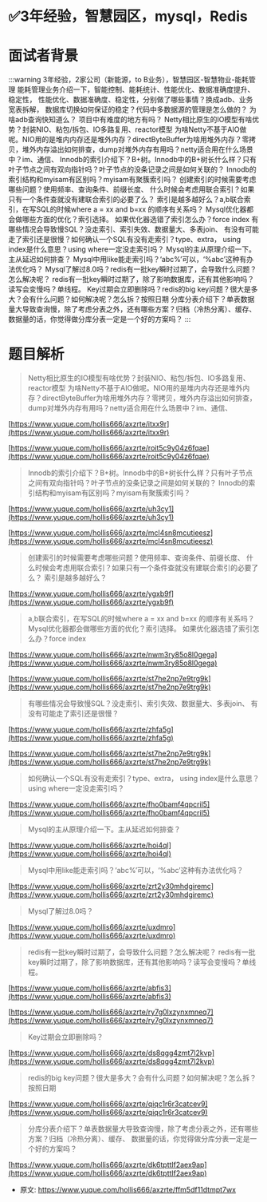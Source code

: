# ✅3年经验，智慧园区，mysql，Redis
<!--page header-->

<a name="lVRaC"></a>
# 面试者背景

:::warning
3年经验，2家公司（新能源，to B业务），智慧园区-智慧物业-能耗管理
能耗管理业务介绍一下，智能控制、能耗统计、性能优化、数据准确度提升、稳定性，
性能优化、数据准确度、稳定性，分别做了哪些事情？换成adb、业务宽表拆解，
数据库切换如何保证的稳定？代码中多数据源的管理是怎么做的？
为啥adb查询快知道么？
项目中有难度的地方有吗？
Netty相比原生的IO模型有啥优势？封装NIO、粘包/拆包、IO多路复用、reactor模型
为啥Netty不基于AIO做呢。NIO用的是堆内内存还是堆外内存？directByteBuffer为啥用堆外内存？零拷贝，堆外内存溢出如何排查，dump对堆外内存有用吗？netty适合用在什么场景中？im、通信、
Innodb的索引介绍下？B+树。Innodb中的B+树长什么样？只有叶子节点之间有双向指针吗？叶子节点的没条记录之间是如何关联的？
Innodb的索引结构和myisam有区别吗？myisam有聚簇索引吗？
创建索引的时候需要考虑哪些问题？使用频率、查询条件、前缀长度、
什么时候会考虑用联合索引？如果只有一个条件查就没有建联合索引的必要了么？
索引是越多越好么？a,b联合索引，在写SQL的时候where a = xx and b=xx 的顺序有关系吗？
Mysql优化器都会做哪些方面的优化？索引选择。
如果优化器选错了索引怎么办？force index
有哪些情况会导致慢SQL？没走索引、索引失效、数据量大、多表join、
有没有可能走了索引还是很慢？如何确认一个SQL有没有走索引？type、extra，
using index是什么意思？using where一定没走索引吗？
Mysql的主从原理介绍一下。主从延迟如何排查？
Mysql中用like能走索引吗？‘abc%’可以，‘%abc’这种有办法优化吗？
Mysql了解过8.0吗？redis有一批key瞬时过期了，会导致什么问题？怎么解决呢？
redis有一批key瞬时过期了，除了影响数据库，还有其他影响吗？读写会变慢吗？单线程。
Key过期会立即删除吗？redis的big key问题？很大是多大？会有什么问题？如何解决呢？怎么拆？按照日期
分库分表介绍下？单表数据量大导致查询慢，除了考虑分表之外，还有哪些方案？归档（冷热分离）、缓存、
数据量的话，你觉得做分库分表一定是一个好的方案吗？
:::
<a name="FChSX"></a>
# 题目解析


> Netty相比原生的IO模型有啥优势？封装NIO、粘包/拆包、IO多路复用、reactor模型
> 为啥Netty不基于AIO做呢。NIO用的是堆内内存还是堆外内存？directByteBuffer为啥用堆外内存？零拷贝，堆外内存溢出如何排查，dump对堆外内存有用吗？netty适合用在什么场景中？im、通信、


[https://www.yuque.com/hollis666/axzrte/itxx9r](https://www.yuque.com/hollis666/axzrte/itxx9r)

[https://www.yuque.com/hollis666/axzrte/roit5c9y04z6fqae](https://www.yuque.com/hollis666/axzrte/roit5c9y04z6fqae)

> Innodb的索引介绍下？B+树。Innodb中的B+树长什么样？只有叶子节点之间有双向指针吗？叶子节点的没条记录之间是如何关联的？
> Innodb的索引结构和myisam有区别吗？myisam有聚簇索引吗？


[https://www.yuque.com/hollis666/axzrte/uh3cy1](https://www.yuque.com/hollis666/axzrte/uh3cy1)

[https://www.yuque.com/hollis666/axzrte/mcl4sn8mcutieesz](https://www.yuque.com/hollis666/axzrte/mcl4sn8mcutieesz)

> 创建索引的时候需要考虑哪些问题？使用频率、查询条件、前缀长度、
> 什么时候会考虑用联合索引？如果只有一个条件查就没有建联合索引的必要了么？
> 索引是越多越好么？


[https://www.yuque.com/hollis666/axzrte/ygxb9f](https://www.yuque.com/hollis666/axzrte/ygxb9f)

> a,b联合索引，在写SQL的时候where a = xx and b=xx 的顺序有关系吗？
> Mysql优化器都会做哪些方面的优化？索引选择。
> 如果优化器选错了索引怎么办？force index


[https://www.yuque.com/hollis666/axzrte/nwm3ry85o8l0gega](https://www.yuque.com/hollis666/axzrte/nwm3ry85o8l0gega)

[https://www.yuque.com/hollis666/axzrte/st7he2np7e9trg9k](https://www.yuque.com/hollis666/axzrte/st7he2np7e9trg9k)


> 有哪些情况会导致慢SQL？没走索引、索引失效、数据量大、多表join、
> 有没有可能走了索引还是很慢？


[https://www.yuque.com/hollis666/axzrte/zhfa5g](https://www.yuque.com/hollis666/axzrte/zhfa5g)

[https://www.yuque.com/hollis666/axzrte/st7he2np7e9trg9k](https://www.yuque.com/hollis666/axzrte/st7he2np7e9trg9k)

> 如何确认一个SQL有没有走索引？type、extra，
> using index是什么意思？using where一定没走索引吗？



[https://www.yuque.com/hollis666/axzrte/fho0bamf4qpcril5](https://www.yuque.com/hollis666/axzrte/fho0bamf4qpcril5)

> Mysql的主从原理介绍一下。主从延迟如何排查？


[https://www.yuque.com/hollis666/axzrte/hoi4ql](https://www.yuque.com/hollis666/axzrte/hoi4ql)

> Mysql中用like能走索引吗？‘abc%’可以，‘%abc’这种有办法优化吗？


[https://www.yuque.com/hollis666/axzrte/zrt2y30mhdgiremc](https://www.yuque.com/hollis666/axzrte/zrt2y30mhdgiremc)

> Mysql了解过8.0吗？


[https://www.yuque.com/hollis666/axzrte/uxdmro](https://www.yuque.com/hollis666/axzrte/uxdmro)

> redis有一批key瞬时过期了，会导致什么问题？怎么解决呢？
> redis有一批key瞬时过期了，除了影响数据库，还有其他影响吗？读写会变慢吗？单线程。


[https://www.yuque.com/hollis666/axzrte/abfis3](https://www.yuque.com/hollis666/axzrte/abfis3)

[https://www.yuque.com/hollis666/axzrte/ry7g0lxzynxmneq7](https://www.yuque.com/hollis666/axzrte/ry7g0lxzynxmneq7)


> Key过期会立即删除吗？


[https://www.yuque.com/hollis666/axzrte/ds8qgg4zmt7l2kvp](https://www.yuque.com/hollis666/axzrte/ds8qgg4zmt7l2kvp)

> redis的big key问题？很大是多大？会有什么问题？如何解决呢？怎么拆？按照日期


[https://www.yuque.com/hollis666/axzrte/qiqc1r6r3catcev9](https://www.yuque.com/hollis666/axzrte/qiqc1r6r3catcev9)


> 分库分表介绍下？单表数据量大导致查询慢，除了考虑分表之外，还有哪些方案？归档（冷热分离）、缓存、
> 数据量的话，你觉得做分库分表一定是一个好的方案吗？


[https://www.yuque.com/hollis666/axzrte/dk6tpttlf2aex9ap](https://www.yuque.com/hollis666/axzrte/dk6tpttlf2aex9ap)


<!--page footer-->
- 原文: <https://www.yuque.com/hollis666/axzrte/ffm5df11dtmpt7wx>